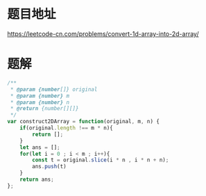 # 题目地址
https://leetcode-cn.com/problems/convert-1d-array-into-2d-array/

# 题解
```js
/**
 * @param {number[]} original
 * @param {number} m
 * @param {number} n
 * @return {number[][]}
 */
var construct2DArray = function(original, m, n) {
    if(original.length !== m * n){
        return [];
    }
    let ans = [];
    for(let i = 0 ; i < m ; i++){
        const t = original.slice(i * n , i * n + n);
        ans.push(t)
    }
    return ans;
};
```